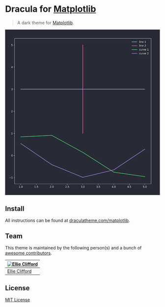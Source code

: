 # Dracula for [Matplotlib](https://matplotlib.org)

> A dark theme for [Matplotlib](https://matplotlib.org).

![Screenshot](./screenshot.png)

## Install

All instructions can be found at [draculatheme.com/matplotlib](https://draculatheme.com/matplotlib).

## Team

This theme is maintained by the following person(s) and a bunch of [awesome contributors](https://github.com/dracula/matplotlib/graphs/contributors).

[![Ellie Clifford](https://github.com/eleanor-clifford.png?size=100)](https://github.com/eleanor-clifford) |
--- |
[Ellie Clifford](https://github.com/eleanor-clifford) |

## License

[MIT License](./LICENSE)

